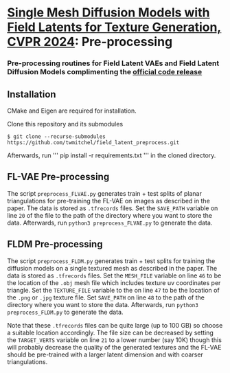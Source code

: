 # [Single Mesh Diffusion Models with Field Latents for Texture Generation, CVPR 2024](https://single-mesh-diffusion.github.io/): Pre-processing
### Pre-processing routines for Field Latent VAEs and Field Latent Diffusion Models complimenting the [official code release](https://github.com/google-research/google-research/tree/master/mesh_diffusion)

## Installation
CMake and Eigen are required for installation.

Clone this repository and its submodules 
```
$ git clone --recurse-submodules https://github.com/twmitchel/field_latent_preprocess.git
```
Afterwards, run
'''
pip install -r requirements.txt
'''
in the cloned directory.

## FL-VAE Pre-processing
The script `preprocess_FLVAE.py` generates train + test splits of planar triangulations for pre-training the FL-VAE on images as described in the paper. The data is stored as `.tfrecords` files.  Set the `SAVE_PATH` variable on line `20` of the file to the path of the directory where you want to store the data. Afterwards, run `python3 preprocess_FLVAE.py` to generate the data.

## FLDM Pre-processing
The script `preprocess_FLDM.py` generates train + test splits for training the diffusion models on a single textured mesh as described in the paper. The data is stored as `.tfrecords` files. Set the `MESH_FILE` variable on line `46` to be the location of the `.obj` mesh file which includes texture uv coordinates per triangle. Set the `TEXTURE_FILE` variable to the on line `47` to be the location of the `.png` or `.jpg` texture file. Set `SAVE_PATH` on line `48` to the path of the directory where you want to store the data. Afterwards, run `python3 preprocess_FLDM.py` to generate the data. 

Note that these `.tfrecords` files can be quite large (up to 100 GB) so choose a suitable location accordingly. The file size can be decreased by setting the `TARGET_VERTS` variable on line `21` to a lower number (say 10K) though this will probably decrease the quality of the generated textures and the FL-VAE should be pre-trained with a larger latent dimension and with coarser triangulations.
